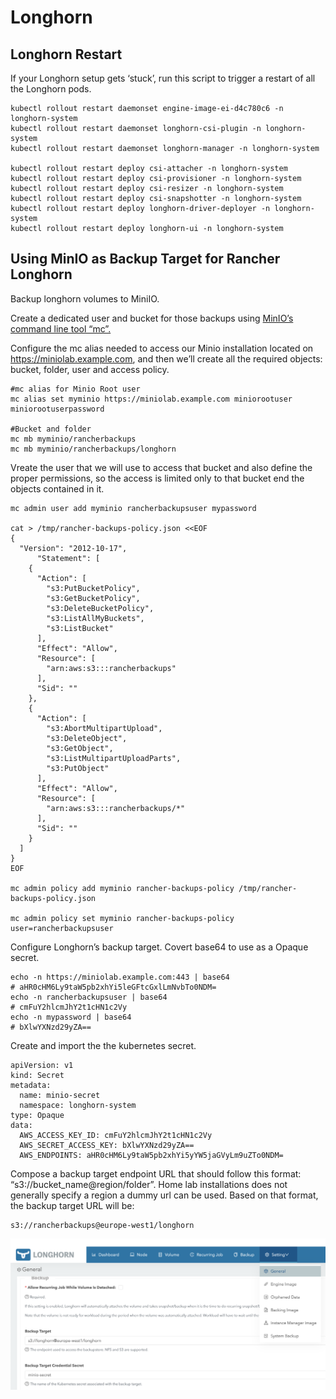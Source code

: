 # Longhorn
## Longhorn Restart
If your Longhorn setup gets ‘stuck’, run this script to trigger a restart of all the Longhorn pods.
```
kubectl rollout restart daemonset engine-image-ei-d4c780c6 -n longhorn-system
kubectl rollout restart daemonset longhorn-csi-plugin -n longhorn-system
kubectl rollout restart daemonset longhorn-manager -n longhorn-system

kubectl rollout restart deploy csi-attacher -n longhorn-system
kubectl rollout restart deploy csi-provisioner -n longhorn-system
kubectl rollout restart deploy csi-resizer -n longhorn-system
kubectl rollout restart deploy csi-snapshotter -n longhorn-system
kubectl rollout restart deploy longhorn-driver-deployer -n longhorn-system
kubectl rollout restart deploy longhorn-ui -n longhorn-system
```
## Using MinIO as Backup Target for Rancher Longhorn
Backup longhorn volumes to MiniIO.

Create a dedicated user and bucket for those backups using [MinIO’s command line tool “mc”.](https://github.com/minio/mc)

Configure the mc alias needed to access our Minio installation located on https://miniolab.example.com, and then we’ll create all the required objects: bucket, folder, user and access policy.
```
#mc alias for Minio Root user
mc alias set myminio https://miniolab.example.com miniorootuser miniorootuserpassword

#Bucket and folder
mc mb myminio/rancherbackups
mc mb myminio/rancherbackups/longhorn
```

Vreate the user that we will use to access that bucket and also define the proper permissions, so the access is limited only to that bucket end the objects contained in it.

```
mc admin user add myminio rancherbackupsuser mypassword

cat > /tmp/rancher-backups-policy.json <<EOF
{
  "Version": "2012-10-17",
      "Statement": [
    {
      "Action": [
        "s3:PutBucketPolicy",
        "s3:GetBucketPolicy",
        "s3:DeleteBucketPolicy",
        "s3:ListAllMyBuckets",
        "s3:ListBucket"
      ],
      "Effect": "Allow",
      "Resource": [
        "arn:aws:s3:::rancherbackups"
      ],
      "Sid": ""
    },
    {
      "Action": [
        "s3:AbortMultipartUpload",
        "s3:DeleteObject",
        "s3:GetObject",
        "s3:ListMultipartUploadParts",
        "s3:PutObject"
      ],
      "Effect": "Allow",
      "Resource": [
        "arn:aws:s3:::rancherbackups/*"
      ],
      "Sid": ""
    }
  ]
}
EOF

mc admin policy add myminio rancher-backups-policy /tmp/rancher-backups-policy.json

mc admin policy set myminio rancher-backups-policy user=rancherbackupsuser
```

Configure Longhorn’s backup target. Covert base64 to use as a Opaque secret.
```
echo -n https://miniolab.example.com:443 | base64
# aHR0cHM6Ly9taW5pb2xhYi5leGFtcGxlLmNvbTo0NDM=
echo -n rancherbackupsuser | base64
# cmFuY2hlcmJhY2t1cHN1c2Vy
echo -n mypassword | base64
# bXlwYXNzd29yZA==
```

Create and import the the kubernetes secret.
```
apiVersion: v1
kind: Secret
metadata:
  name: minio-secret
  namespace: longhorn-system
type: Opaque
data:
  AWS_ACCESS_KEY_ID: cmFuY2hlcmJhY2t1cHN1c2Vy
  AWS_SECRET_ACCESS_KEY: bXlwYXNzd29yZA==
  AWS_ENDPOINTS: aHR0cHM6Ly9taW5pb2xhYi5yYW5jaGVyLm9uZTo0NDM=
```

Compose a backup target endpoint URL that should follow this format: “s3://bucket_name@region/folder”. Home lab installations does not generally specify a region a dummy url can be used. Based on that format, the backup target URL will be:
```
s3://rancherbackups@europe-west1/longhorn
```
![Longhorn backup target](https://github.com/egeback/egeback.github.io/blob/master/assets/images/longhorn-backup-target.png)
